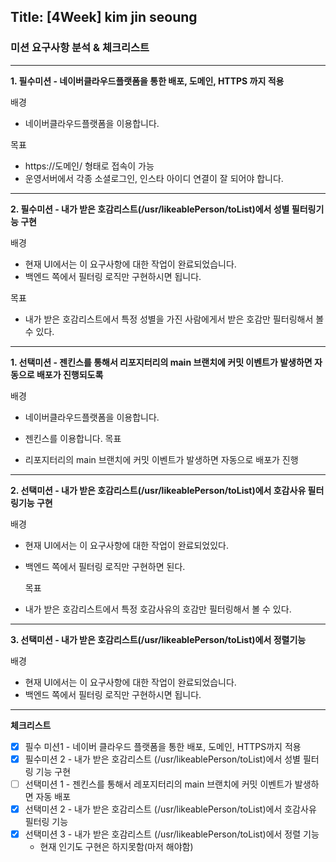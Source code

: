 ## Title: [4Week] kim jin seoung

### 미션 요구사항 분석 & 체크리스트

---

**1. 필수미션 - 네이버클라우드플랫폼을 통한 배포, 도메인, HTTPS 까지 적용**

배경

- 네이버클라우드플랫폼을 이용합니다.

목표

- https://도메인/ 형태로 접속이 가능
- 운영서버에서 각종 소셜로그인, 인스타 아이디 연결이 잘 되어야 합니다.

---
**2. 필수미션 - 내가 받은 호감리스트(/usr/likeablePerson/toList)에서 성별 필터링기능 구현**

배경

- 현재 UI에서는 이 요구사항에 대한 작업이 완료되었습니다.
- 백엔드 쪽에서 필터링 로직만 구현하시면 됩니다.

목표

- 내가 받은 호감리스트에서 특정 성별을 가진 사람에게서 받은 호감만 필터링해서 볼 수 있다.

---
**1. 선택미션 - 젠킨스를 통해서 리포지터리의 main 브랜치에 커밋 이벤트가 발생하면 자동으로 배포가 진행되도록**

배경

- 네이버클라우드플랫폼을 이용합니다.
- 젠킨스를 이용합니다.
  목표

- 리포지터리의 main 브랜치에 커밋 이벤트가 발생하면 자동으로 배포가 진행

---
**2. 선택미션 - 내가 받은 호감리스트(/usr/likeablePerson/toList)에서 호감사유 필터링기능 구현**

배경

- 현재 UI에서는 이 요구사항에 대한 작업이 완료되었있다.
- 백엔드 쪽에서 필터링 로직만 구현하면 된다.

  목표

- 내가 받은 호감리스트에서 특정 호감사유의 호감만 필터링해서 볼 수 있다.

---
**3. 선택미션 - 내가 받은 호감리스트(/usr/likeablePerson/toList)에서 정렬기능**

배경

- 현재 UI에서는 이 요구사항에 대한 작업이 완료되었습니다.
- 백엔드 쪽에서 필터링 로직만 구현하시면 됩니다.

---
**체크리스트**

- [x] 필수 미션1 - 네이버 클라우드 플랫폼을 통한 배포, 도메인, HTTPS까지 적용
- [x] 필수미션 2 - 내가 받은 호감리스트 (/usr/likeablePerson/toList)에서 성별 필터링 기능 구현
- [ ] 선택미션 1 - 젠킨스를 통해서 레포지터리의 main 브랜치에 커밋 이벤트가 발생하면 자동 배포
- [x] 선택미션 2 - 내가 받은 호감리스트 (/usr/likeablePerson/toList)에서 호감사유 필터링 기능
- [x] 선택미션 3 - 내가 받은 호감리스트 (/usr/likeablePerson/toList)에서 정렬 기능
    - 현재 인기도 구현은 하지못함(마저 해야함)